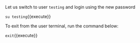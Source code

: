 Let us switch to user `testing` and login using the new password

`su testing`{{execute}}

To exit from the user terminal, run the command below:

`exit`{{execute}}


